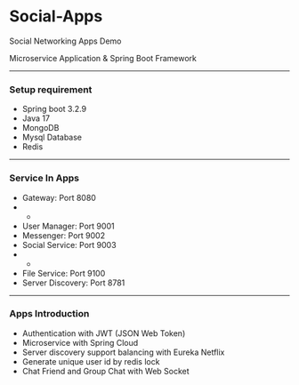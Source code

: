# Social-Apps
Social Networking Apps Demo

Microservice Application & Spring Boot Framework

---
### Setup requirement
- Spring boot 3.2.9
- Java 17
- MongoDB
- Mysql Database
- Redis

---
### Service In Apps
+ Gateway: Port 8080
+ +
+ User Manager: Port 9001
+ Messenger: Port 9002
+ Social Service: Port 9003
+ +
+ File Service: Port 9100
+ Server Discovery: Port 8781

---
### Apps Introduction
+ Authentication with JWT (JSON Web Token)
+ Microservice with Spring Cloud
+ Server discovery support balancing with Eureka Netflix
+ Generate unique user id by redis lock
+ Chat Friend and Group Chat with Web Socket